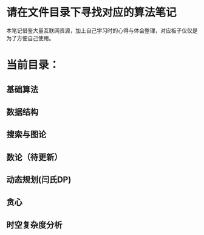 # 请在文件目录下寻找对应的算法笔记

本笔记借鉴大量互联网资源，加上自己学习时的心得与体会整理，对应板子仅仅是为了方便自己使用。

# 当前目录：

## 基础算法

## 数据结构

## 搜索与图论

## 数论（待更新）

## 动态规划(闫氏DP)

## 贪心

## 时空复杂度分析
